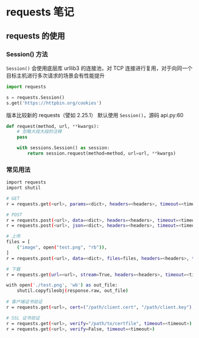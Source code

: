 # requests 笔记

## requests 的使用

### Session() 方法

`Session()` 会使用底层库 urllib3 的连接池，对 TCP 连接进行复用，对于向同一个目标主机进行多次请求的场景会有性能提升

```python
import requests

s = requests.Session()
s.get('https://httpbin.org/cookies')
```

版本比较新的 requests（譬如 2.25.1） 默认使用 `Session()`，源码 api.py:60

```python
def request(method, url, **kwargs):
    # 忽略大段大段的注释
    pass

    with sessions.Session() as session:
        return session.request(method=method, url=url, **kwargs)
```

### 常见用法

```BASH
import requests
import shutil

# GET
r = requests.get(<url>, params=<dict>, headers=<headers>, timeout=<timeout>)

# POST
r = requests.post(<url>, data=<dict>, headers=<headers>, timeout=<timeout>)
r = requests.post(<url>, json=<dict>, headers=<headers>, timeout=<timeout>)

# 上传
files = [
    ("image", open("test.png", "rb")),
]
r = requests.post(<url>, data=<dict>, files=files, headers=<headers>, timeout=<timeout>)

# 下载
r = requests.get(url=<url>, stream=True, headers=<headers>, timeout=<timeout>)

with open('./test.png', 'wb') as out_file:
    shutil.copyfileobj(response.raw, out_file)
    
# 客户端证书验证
r = requests.get(<url>, cert=("/path/client.cert", "/path/client.key"), timeout=<timeout>)

# SSL 证书验证
r = requests.get(<url>, verify="/path/to/certfile", timeout=<timeout>)
r = requests.get(<url>, verify=False, timeout=<timeout>)
```

